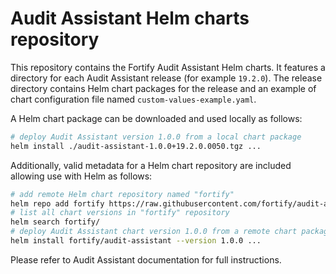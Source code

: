 Audit Assistant Helm charts repository
======================================

This repository contains the Fortify Audit Assistant Helm charts. It features a directory for each
Audit Assistant release (for example `19.2.0`). The release directory contains Helm chart packages
for the release and an example of chart configuration file named `custom-values-example.yaml`.

A Helm chart package can be downloaded and used locally as follows:

```sh
# deploy Audit Assistant version 1.0.0 from a local chart package
helm install ./audit-assistant-1.0.0+19.2.0.0050.tgz ...
```

Additionally, valid metadata for a Helm chart repository are included allowing use with Helm as follows:

```sh
# add remote Helm chart repository named "fortify"
helm repo add fortify https://raw.githubusercontent.com/fortify/audit-assistant-helm-charts/repo/
# list all chart versions in "fortify" repository
helm search fortify/
# deploy Audit Assistant chart version 1.0.0 from a remote chart package
helm install fortify/audit-assistant --version 1.0.0 ...
```

Please refer to Audit Assistant documentation for full instructions.
